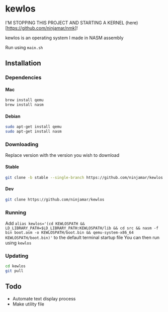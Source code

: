 # kewlos
I'M STOPPING THIS PROJECT AND STARTING A KERNEL (here)[https://github.com/ninjamar/nmk]!

kewlos is an operating system I made in NASM assembly

Run using `main.sh`

## Installation
### Dependencies
#### Mac
```bash
brew install qemu
brew install nasm
```
#### Debian
```bash
sudo apt-get install qemu
sudo apt-get install nasm
```
### Downloading
Replace version with the version you wish to download

#### Stable
```bash
git clone -b stable --single-branch https://github.com/ninjamar/kewlos
```
#### Dev
```bash
git clone https://github.com/ninjamar/kewlos 
```
### Running
Add `alias kewlos='(cd KEWLOSPATH && LD_LIBRARY_PATH=$LD_LIBRARY_PATH:KEWLOSPATH/lib && cd src && nasm -f bin boot.asm -o KEWLOSPATH/boot.bin && qemu-system-x86_64 KEWLOSPATH/boot.bin)'` to the default terminal startup file
You can then run using `kewlos`

### Updating
```bash
cd kewlos
git pull
```

## Todo
- Automate text display process
- Make utility file
